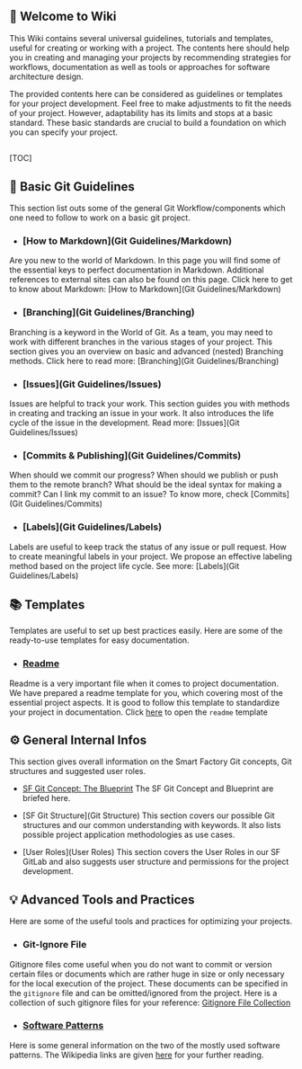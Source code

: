 ## 📜 Welcome to Wiki
This Wiki contains several universal guidelines, tutorials and templates, useful for creating or working with a project. The contents here should help you in creating and managing your projects by recommending strategies for workflows, documentation as well as tools or approaches for software architecture design.

The provided contents here can be considered as guidelines or templates for your project development. Feel free to make adjustments to fit the needs of your project. However, adaptability has its limits and stops at a basic standard. These basic standards are crucial to build a foundation on which you can specify your project.
##
[TOC]

## 📖 Basic Git Guidelines <a name = "basic_guidelines"></a> 

This section list outs some of the general Git Workflow/components which one need to follow to work on a basic git project. 

- ### [How to Markdown](Git Guidelines/Markdown)<a name = "how_to_markdown"></a> 
Are you new to the world of Markdown. In this page you will find some of the essential keys to perfect documentation in Markdown. Additional references to external sites can also be found on this page.
Click here to get to know about Markdown: [How to Markdown](Git Guidelines/Markdown)

- ### [Branching](Git Guidelines/Branching)<a name = "branching"></a> 
Branching is a keyword in the World of Git. As a team, you may need to work with different branches in the various stages of your project. This section gives you an overview on basic and advanced (nested) Branching methods. Click here to read more: [Branching](Git Guidelines/Branching)

- ### [Issues](Git Guidelines/Issues)<a name = "issues"></a> 
Issues are helpful to track your work. This section guides you with methods in creating and tracking an issue in your work. It also introduces the life cycle of the issue in the development. Read more: 
 [Issues](Git Guidelines/Issues)

- ### [Commits & Publishing](Git Guidelines/Commits)<a name = "commits"></a> 
When should we commit our progress? When should we publish or push them to the remote branch? What should be the ideal syntax for making a commit? Can I link my commit to an issue? To know more, check [Commits](Git Guidelines/Commits)

- ### [Labels](Git Guidelines/Labels)<a name = "labels"></a> 
Labels are useful to keep track the status of any issue or pull request. How to create meaningful labels in your project. We propose an effective labeling method based on the project life cycle. See more: [Labels](Git Guidelines/Labels)

## 📚 Templates <a name = "templates"></a> 
Templates are useful to set up best practices easily. Here are some of the ready-to-use templates for easy documentation.
- ### [Readme](Templates/Readme)<a name = "readme"></a> 
Readme is a very important file when it comes to project documentation. We have prepared a readme template for you, which covering most of the essential project aspects. It is good to follow this template to standardize your project in documentation. Click [here](Templates/Readme) to open the `readme` template 

## ⚙️ General Internal Infos <a name = "general_infos"></a> 
This section gives overall information on the Smart Factory Git concepts, Git structures and suggested user roles.
- [SF Git Concept: The Blueprint](Blueprint)
The SF Git Concept and Blueprint are briefed here.
 
- [SF Git Structure](Git Structure)
This section covers our possible Git structures and our common understanding with keywords. It also lists possible project application methodologies as use cases. 

- [User Roles](User Roles)
This section covers the User Roles in our SF GitLab and also suggests user structure and permissions for the project development.  


## 💡 Advanced Tools and Practices<a name = "recommended_tools_services"></a> 
Here are some of the useful tools and practices for optimizing your projects. 

- ### Git-Ignore File  <a name = "gitignore"></a> 
Gitignore files come useful when you do not want to commit or version certain files or documents which are rather huge in size or only necessary for the local execution of the project. These documents can be specified in the `gitignore` file and can be omitted/ignored from the project. Here is a collection of such gitignore files for your reference: [Gitignore File Collection](https://github.com/github/gitignore)

- ### [Software Patterns](Software-Patterns) <a name = "software_patterns"></a> 
Here is some general information on the two of the mostly used software patterns. The Wikipedia links are given [here](Software-Patterns) for your further reading.
